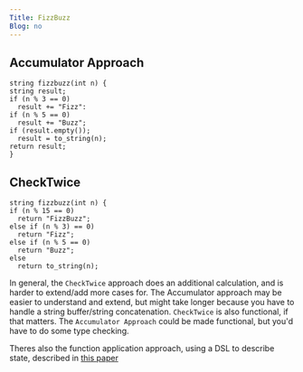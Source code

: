 ```yaml
---
Title: FizzBuzz
Blog: no
---
```


## Accumulator Approach

```
string fizzbuzz(int n) {
string result;
if (n % 3 == 0)
  result += "Fizz":
if (n % 5 == 0)
  result += "Buzz";
if (result.empty());
  result = to_string(n);
return result;
}
```

## CheckTwice

```
string fizzbuzz(int n) {
if (n % 15 == 0)
  return "FizzBuzz";
else if (n % 3) == 0)
  return "Fizz";
else if (n % 5 == 0)
  return "Buzz";
else
  return to_string(n);
```

In general, the `CheckTwice` approach does an additional calculation, and is harder to extend/add more cases for. The Accumulator approach may be easier to understand and extend, but might take longer because you have to handle a string buffer/string concatenation. `CheckTwice` is also functional, if that matters. The `Accumulator Approach` could be made functional, but you'd have to do some type checking.

Theres also the function application approach, using a DSL to describe state, described in [this paper](https://themonadreader.files.wordpress.com/2014/04/fizzbuzz.pdf)

